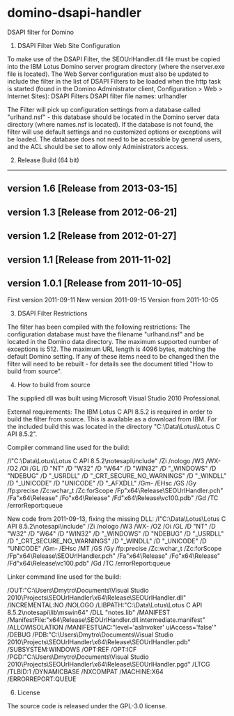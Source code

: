 # domino-dsapi-handler
DSAPI filter for Domino

1. DSAPI Filter Web Site Configuration

To make use of the DSAPI Filter, the SEOUrlHandler.dll file must be copied into the IBM Lotus Domino server program directory (where the nserver.exe file is located).  The Web Server configuration must also be updated to include the filter in the list of DSAPI Filters to be loaded when the http task is started (found in the Domino Administrator client, Configuration > Web > Internet Sites):
DSAPI Filters
DSAPI filter file names:	urlhandler

The Filter will pick up configuration settings from a database called "urlhand.nsf" - this database should be located in the Domino server data directory (where names.nsf is located).  If the database is not found, the filter will use default settings and no customized options or exceptions will be loaded.  The database does not need to be accessible by general users, and the ACL should be set to allow only Administrators access.

2. Release Build (64 bit)

-------------------------------------------------------------------------------------
version 1.6 [Release from 2013-03-15]
-------------------------------------------------------------------------------------
version 1.3 [Release from 2012-06-21]
-------------------------------------------------------------------------------------
version 1.2 [Release from 2012-01-27]
-------------------------------------------------------------------------------------
version 1.1 [Release from 2011-11-02]
-------------------------------------------------------------------------------------
version 1.0.1 [Release from 2011-10-05]
-------------------------------------------------------------------------------------
First version 2011-09-11
New version 2011-09-15
Version from 2011-10-05


3. DSAPI Filter Restrictions

The filter has been compiled with the following restrictions:
The configuration database must have the filename "urlhand.nsf" and be located in the Domino data directory.
The maximum supported number of exceptions is 512.
The maximum URL length is 4096 bytes, matching the default Domino setting.
If any of these items need to be changed then the filter will need to be rebuilt - for details see the document titled "How to build from source".

4. How to build from source

The supplied dll was built using Microsoft Visual Studio 2010 Professional.

External requirements:
The IBM Lotus C API 8.5.2 is required in order to build the filter from source.  This is available as a download from IBM.  For the included build this was located in the directory "C:\Data\Lotus\Lotus C API 8.5.2".

Compiler command line used for the build:

/I"C:\Data\Lotus\Lotus C API 8.5.2\notesapi\include" /Zi /nologo /W3 /WX- /O2 /Oi /GL /D "NT" /D "W32" /D "W64" /D "WIN32" /D "_WINDOWS" /D "NDEBUG" /D "_USRDLL" /D "_CRT_SECURE_NO_WARNINGS" /D "_WINDLL" /D "_UNICODE" /D "UNICODE" /D "_AFXDLL" /Gm- /EHsc /GS /Gy /fp:precise /Zc:wchar_t /Zc:forScope /Fp"x64\Release\SEOUrlHandler.pch" /Fa"x64\Release\" /Fo"x64\Release\" /Fd"x64\Release\vc100.pdb" /Gd /TC /errorReport:queue

New code from 2011-09-13, fixing the missing DLL:
/I"C:\Data\Lotus\Lotus C API 8.5.2\notesapi\include" /Zi /nologo /W3 /WX- /O2 /Oi /GL /D "NT" /D "W32" /D "W64" /D "WIN32" /D "_WINDOWS" /D "NDEBUG" /D "_USRDLL" /D "_CRT_SECURE_NO_WARNINGS" /D "_WINDLL" /D "_UNICODE" /D "UNICODE" /Gm- /EHsc /MT /GS /Gy /fp:precise /Zc:wchar_t /Zc:forScope /Fp"x64\Release\SEOUrlHandler.pch" /Fa"x64\Release\" /Fo"x64\Release\" /Fd"x64\Release\vc100.pdb" /Gd /TC /errorReport:queue

Linker command line used for the build:

/OUT:"C:\Users\Dmytro\Documents\Visual Studio 2010\Projects\SEOUrlHandler\x64\Release\SEOUrlHandler.dll" /INCREMENTAL:NO /NOLOGO /LIBPATH:"C:\Data\Lotus\Lotus C API 8.5.2\notesapi\lib\mswin64" /DLL "notes.lib" /MANIFEST /ManifestFile:"x64\Release\SEOUrlHandler.dll.intermediate.manifest" /ALLOWISOLATION /MANIFESTUAC:"level='asInvoker' uiAccess='false'" /DEBUG /PDB:"C:\Users\Dmytro\Documents\Visual Studio 2010\Projects\SEOUrlHandler\x64\Release\SEOUrlHandler.pdb" /SUBSYSTEM:WINDOWS /OPT:REF /OPT:ICF /PGD:"C:\Users\Dmytro\Documents\Visual Studio 2010\Projects\SEOUrlHandler\x64\Release\SEOUrlHandler.pgd" /LTCG /TLBID:1 /DYNAMICBASE /NXCOMPAT /MACHINE:X64 /ERRORREPORT:QUEUE

6. License

The source code is released under the GPL-3.0 license.
